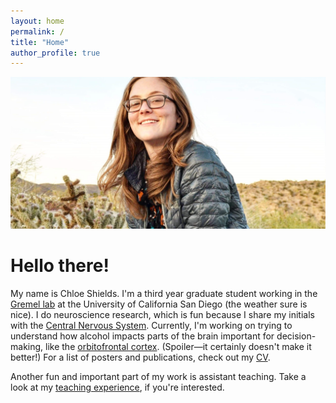 ```yaml
---
layout: home
permalink: /
title: "Home"
author_profile: true
---
```


![](/assets/images/largerPic.jpg)

# Hello there!

My name is Chloe Shields. I'm a third year graduate student working in the [Gremel lab](https://psychology.ucsd.edu/people/profiles/cgremel.html) at the University of California San Diego (the weather sure is nice). I do neuroscience research, which is fun because I share my initials with the [Central Nervous System](https://en.wikipedia.org/wiki/Central_nervous_system). Currently, I'm working on trying to understand how alcohol impacts parts of the brain important for decision-making, like the [orbitofrontal cortex](https://en.wikipedia.org/wiki/Orbitofrontal_cortex). (Spoiler—it certainly doesn't make it better!) For a list of posters and publications, check out my [CV](/CV).

Another fun and important part of my work is assistant teaching. Take a look at my [teaching experience](/teaching), if you're interested.
